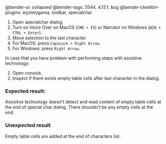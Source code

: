 @bender-ui: collapsed
@bender-tags: 3544, 4.13.1, bug
@bender-ckeditor-plugins: wysiwygarea, toolbar, specialchar

1. Open specialchar dialog.
2. Turn on Voice Over on MacOS (`CMD + F5`) or Narrator on Windows (`WIN + CTRL + Enter`).
3. Move selection to the last character.
4. For MacOS: press `CapsLock + Right Arrow`.
5. For Windows: press `Right Arrow`.

In case that you have problem with performing steps with assistive technology:

1. Open console.
2. Inspect if there exists empty table cells after last character in the dialog.

### Expected result:

Assisitve technology doesn't detect and read content of empty table cells at the end of special char dialog.
There shouldn't be any empty cells at the end.

### Unexpected result

Empty table cells are added at the end of characters list.
